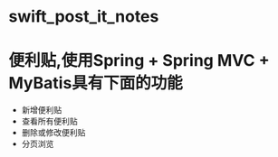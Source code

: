 # swift_post_it_notes
# 便利贴,使用Spring + Spring MVC + MyBatis具有下面的功能
- 新增便利贴
- 查看所有便利贴
- 删除或修改便利贴
- 分页浏览

